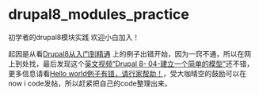 # drupal8_modules_practice
初学者的drupal8模块实践
欢迎小白加入！

起因是从看[Drupal8从入门到精通](http://www.nowicode.com/bookpage/206) 上的例子出错开始，因为一窍不通，所以在网上到处找，最后发现这个[英文视频“Drupal 8- 04-建立一个简单的模型”](https://v.youku.com/v_show/id_XMzE5Mjk0NjY3Mg==.html?spm=a2h0j.11185381.listitem_page1.5!3~A)还不错，更多信息请看[Hello world例子有错，请行家帮助！](http://drupalchina.cn/node/6587)，受大咖晴空的鼓励可以在now i code发帖，所以赶紧把自己的code整理出来。
